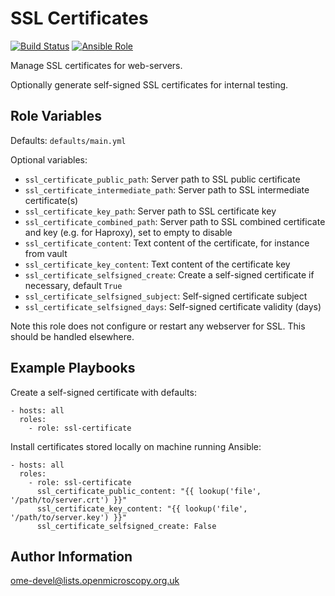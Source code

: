 SSL Certificates
================

[![Build Status](https://travis-ci.org/openmicroscopy/ansible-role-ssl-certificate.svg)](https://travis-ci.org/openmicroscopy/ansible-role-ssl-certificate)
[![Ansible Role](https://img.shields.io/ansible/role/24524.svg)](https://galaxy.ansible.com/openmicroscopy/ssl-certificate/)

Manage SSL certificates for web-servers.

Optionally generate self-signed SSL certificates for internal testing.


Role Variables
--------------

Defaults: `defaults/main.yml`

Optional variables:
- `ssl_certificate_public_path`: Server path to SSL public certificate
- `ssl_certificate_intermediate_path`: Server path to SSL intermediate certificate(s)
- `ssl_certificate_key_path`: Server path to SSL certificate key
- `ssl_certificate_combined_path`: Server path to SSL combined certificate and key (e.g. for Haproxy), set to empty to disable
- `ssl_certificate_content`: Text content of the certificate, for instance from vault
- `ssl_certificate_key_content`: Text content of the certificate key
- `ssl_certificate_selfsigned_create`: Create a self-signed certificate if necessary, default `True`
- `ssl_certificate_selfsigned_subject`: Self-signed certificate subject
- `ssl_certificate_selfsigned_days`: Self-signed certificate validity (days)


Note this role does not configure or restart any webserver for SSL.
This should be handled elsewhere.


Example Playbooks
-----------------

Create a self-signed certificate with defaults:

    - hosts: all
      roles:
        - role: ssl-certificate

Install certificates stored locally on machine running Ansible:

    - hosts: all
      roles:
        - role: ssl-certificate
          ssl_certificate_public_content: "{{ lookup('file', '/path/to/server.crt') }}"
          ssl_certificate_key_content: "{{ lookup('file', '/path/to/server.key') }}"
          ssl_certificate_selfsigned_create: False


Author Information
------------------

ome-devel@lists.openmicroscopy.org.uk
